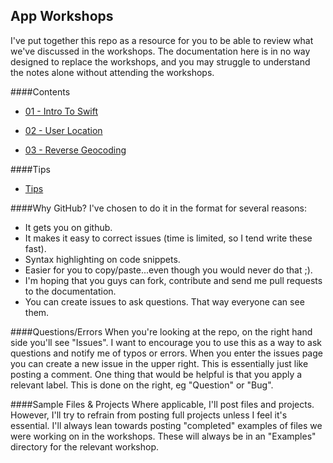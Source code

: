 ## App Workshops

I've put together this repo as a resource for you to be able to review what we've discussed in the workshops. The documentation here is in no way designed to replace the workshops, and you may struggle to understand the notes alone without attending the workshops.

####Contents
+ [01 - Intro To Swift](https://github.com/KyleGoslan/App-Workshops/tree/master/01%20-%20Intro%20To%20Swift)

+ [02 - User Location](https://github.com/KyleGoslan/App-Workshops/tree/master/02%20-%20User%20Location)

+ [03 - Reverse Geocoding](https://github.com/KyleGoslan/App-Workshops/tree/master/03%20-%20Reverse%20Geocoding)

####Tips
+ [Tips](https://github.com/KyleGoslan/App-Workshops/blob/master/Tips.md) 

####Why GitHub?
I've chosen to do it in the format for several reasons:
+ It gets you on github.
+ It makes it easy to correct issues (time is limited, so I tend write these fast).
+ Syntax highlighting on code snippets.  
+ Easier for you to copy/paste...even though you would never do that ;). 
+ I'm hoping that you guys can fork, contribute and send me pull requests to the documentation.  
+ You can create issues to ask questions. That way everyone can see them.  

####Questions/Errors
When you're looking at the repo, on the right hand side you'll see "Issues". I want to encourage you to use this as a way to ask questions and notify me of typos or errors. When you enter the issues page you can create a new issue in the upper right. This is essentially just like posting a comment. One thing that would be helpful is that you apply a relevant label. This is done on the right, eg "Question" or "Bug".

####Sample Files & Projects
Where applicable, I'll post files and projects. However, I'll try to refrain from posting full projects unless I feel it's essential. I'll always lean towards posting "completed" examples of files we were working on in the workshops. These will always be in an "Examples" directory for the relevant workshop.



